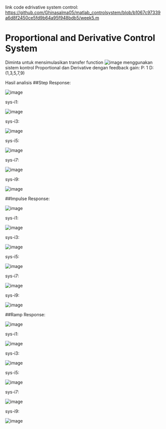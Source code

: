 link code edrivative system control: https://github.com/Ghinasalma05/matlab_controlsystem/blob/b1067c97339a6d8f2450ce5fd9b64a95f948bdb5/week5.m

# Proportional and Derivative Control System
Diminta untuk mensimulasikan transfer function ![image](https://user-images.githubusercontent.com/82716787/191629362-3ede3b8e-d031-4492-97f2-39cd364b7d2f.png)
menggunakan sistem kontrol Proportional dan Derivative dengan feedback gain:
  P: 1
  D: (1,3,5,7,9)

Hasil analisis 
##Step Response:

![image](https://user-images.githubusercontent.com/82716787/191643226-7fa216c5-46a6-4dc4-afcc-26147990f454.png)

sys-i1:

![image](https://user-images.githubusercontent.com/82716787/191644121-a816780c-bd41-4db9-852b-da5612ae9c2b.png)

sys-i3: 

![image](https://user-images.githubusercontent.com/82716787/191644183-51d601d6-c5ab-4974-99da-bea7354d5faf.png)

sys-i5:

![image](https://user-images.githubusercontent.com/82716787/191644247-89b8700e-7d14-457b-ac1d-9a85b316be08.png)

sys-i7:

![image](https://user-images.githubusercontent.com/82716787/191644310-73c5d505-8d52-4ca3-8176-e0e8599d5fb6.png)

sys-i9:

![image](https://user-images.githubusercontent.com/82716787/191644344-a0353f7e-3af9-4d2a-b9d8-93a26bfddad1.png)

##Impulse Response:

![image](https://user-images.githubusercontent.com/82716787/191643320-31eb5164-fa50-41c7-892f-4ef51c26749b.png)

sys-i1:

![image](https://user-images.githubusercontent.com/82716787/191644854-c4deefd5-5a92-4f12-badb-803fbde860d5.png)

sys-i3:

![image](https://user-images.githubusercontent.com/82716787/191644892-a2116a0f-fbc5-49fc-be48-8d69884fc127.png)

sys-i5:

![image](https://user-images.githubusercontent.com/82716787/191644961-7f2bf119-7588-4a2c-8e5e-7da9c453291b.png)

sys-i7:

![image](https://user-images.githubusercontent.com/82716787/191644989-43ad2fb6-8126-4acd-8340-88ea025a3ff5.png)

sys-i9:

![image](https://user-images.githubusercontent.com/82716787/191645029-ca281fbc-34b1-4921-a47a-8610abeeebe6.png)


##Ramp Response:

![image](https://user-images.githubusercontent.com/82716787/191643392-29aa71f2-a28d-422c-b757-c8430cc662f0.png)

sys-i1:

![image](https://user-images.githubusercontent.com/82716787/191645275-daedc60a-1b48-4cdc-93a1-1f082d05221c.png)

sys-i3:

![image](https://user-images.githubusercontent.com/82716787/191645318-d7b03216-8264-46a1-ba64-a834e5841714.png)

sys-i5:

![image](https://user-images.githubusercontent.com/82716787/191645368-ce7e83bf-9193-416c-95d0-6c5224e86816.png)

sys-i7:

![image](https://user-images.githubusercontent.com/82716787/191645397-da1671c2-0db9-4ae9-a790-1ef7f9d143a6.png)

sys-i9:

![image](https://user-images.githubusercontent.com/82716787/191645427-873f7bd5-44f6-42a0-b52b-e719763d69ec.png)


